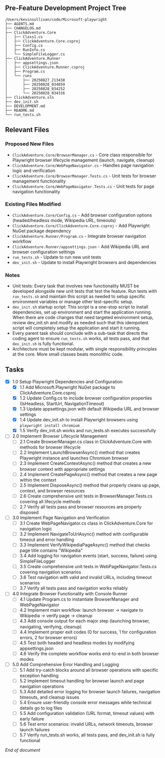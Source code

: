 ## Pre-Feature Development Project Tree
```
/Users/kevinsullivan/code/Microsoft-playwright
├── AGENTS.md
├── CHANGELOG.md
├── ClickAdventure.Core
│   ├── Class1.cs
│   ├── ClickAdventure.Core.csproj
│   ├── Config.cs
│   ├── RunInfo.cs
│   └── SimpleFileLogger.cs
├── ClickAdventure.Runner
│   ├── appsettings.json
│   ├── ClickAdventure.Runner.csproj
│   ├── Program.cs
│   └── runs
│       ├── 20250827_213438
│       ├── 20250828_034059
│       ├── 20250828_034252
│       └── 20250828_034316
├── ClickAdventure.sln
├── dev_init.sh
├── DEVELOPMENT.md
├── README.md
└── run_tests.sh
```

## Relevant Files

### Proposed New Files
- `ClickAdventure.Core/BrowserManager.cs` - Core class responsible for Playwright browser lifecycle management (launch, navigate, cleanup)
- `ClickAdventure.Core/WebPageNavigator.cs` - Handles page navigation logic and verification
- `ClickAdventure.Core/BrowserManager.Tests.cs` - Unit tests for browser management functionality
- `ClickAdventure.Core/WebPageNavigator.Tests.cs` - Unit tests for page navigation functionality

### Existing Files Modified
- `ClickAdventure.Core/Config.cs` - Add browser configuration options (headed/headless mode, Wikipedia URL, timeouts)
- `ClickAdventure.Core/ClickAdventure.Core.csproj` - Add Playwright NuGet package dependency
- `ClickAdventure.Runner/Program.cs` - Integrate browser navigation workflow
- `ClickAdventure.Runner/appsettings.json` - Add Wikipedia URL and browser configuration settings
- `run_tests.sh` - Update to run new unit tests
- `dev_init.sh` - Update to install Playwright browsers and dependencies

### Notes

- Unit tests: Every task that involves new functionality MUST be developed alongside new unit tests that test the feature. Run tests with `run_tests.sh` and maintain this script as needed to setup specific environment variables or manage other test-specific setup.
- `dev_init.sh` startup script: This script is a one-stop script to install dependencies, set up environment and start the application running. When there are code changes that need targeted environment setup, review dev_init.sh and modify as needed such that this idempotent script will completely setup the application and start it running.
- Every parent task should conclude with a sub-task that directs the coding agent to ensure `run_tests.sh` works, all tests pass, and that `dev_init.sh` is fully functional.
- Architecture must be kept modular, with single responsibility principles at the core. More small classes beats monolithic code.

## Tasks

- [x] 1.0 Setup Playwright Dependencies and Configuration
  - [x] 1.1 Add Microsoft.Playwright NuGet package to ClickAdventure.Core.csproj
  - [x] 1.2 Update Config.cs to include browser configuration properties (IsHeadless, StartUrl, NavigationTimeout)
  - [x] 1.3 Update appsettings.json with default Wikipedia URL and browser settings
  - [x] 1.4 Update dev_init.sh to install Playwright browsers using `playwright install chromium`
  - [x] 1.5 Verify dev_init.sh works and run_tests.sh executes successfully

- [ ] 2.0 Implement Browser Lifecycle Management
  - [ ] 2.1 Create BrowserManager.cs class in ClickAdventure.Core with methods for browser lifecycle
  - [ ] 2.2 Implement LaunchBrowserAsync() method that creates Playwright instance and launches Chromium browser
  - [ ] 2.3 Implement CreateContextAsync() method that creates a new browser context with appropriate settings
  - [ ] 2.4 Implement CreatePageAsync() method that creates a new page within the context
  - [ ] 2.5 Implement DisposeAsync() method that properly cleans up page, context, and browser resources
  - [ ] 2.6 Create comprehensive unit tests in BrowserManager.Tests.cs covering all lifecycle methods
  - [ ] 2.7 Verify all tests pass and browser resources are properly disposed

- [ ] 3.0 Implement Page Navigation and Verification
  - [ ] 3.1 Create WebPageNavigator.cs class in ClickAdventure.Core for navigation logic
  - [ ] 3.2 Implement NavigateToUrlAsync() method with configurable timeout and error handling
  - [ ] 3.3 Implement VerifyWikipediaPageAsync() method that checks page title contains "Wikipedia"
  - [ ] 3.4 Add logging for navigation events (start, success, failure) using SimpleFileLogger
  - [ ] 3.5 Create comprehensive unit tests in WebPageNavigator.Tests.cs covering navigation scenarios
  - [ ] 3.6 Test navigation with valid and invalid URLs, including timeout scenarios
  - [ ] 3.7 Verify all tests pass and navigation works reliably

- [ ] 4.0 Integrate Browser Functionality with Console Runner
  - [ ] 4.1 Update Program.cs to instantiate BrowserManager and WebPageNavigator
  - [ ] 4.2 Implement main workflow: launch browser → navigate to Wikipedia → verify page → cleanup
  - [ ] 4.3 Add console output for each major step (launching browser, navigating, verifying, cleanup)
  - [ ] 4.4 Implement proper exit codes (0 for success, 1 for configuration errors, 2 for browser errors)
  - [ ] 4.5 Test both headed and headless modes by modifying appsettings.json
  - [ ] 4.6 Verify the complete workflow works end-to-end in both browser modes

- [ ] 5.0 Add Comprehensive Error Handling and Logging
  - [ ] 5.1 Add try-catch blocks around all browser operations with specific exception handling
  - [ ] 5.2 Implement timeout handling for browser launch and page navigation operations
  - [ ] 5.3 Add detailed error logging for browser launch failures, navigation timeouts, and cleanup issues
  - [ ] 5.4 Ensure user-friendly console error messages while technical details go to log files
  - [ ] 5.5 Add configuration validation (URL format, timeout values) with early failure
  - [ ] 5.6 Test error scenarios: invalid URLs, network timeouts, browser launch failures
  - [ ] 5.7 Verify run_tests.sh works, all tests pass, and dev_init.sh is fully functional

*End of document*
